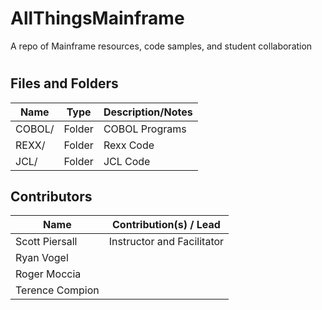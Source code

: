 # AllThingsMainframe
A repo of Mainframe resources, code samples, and student collaboration
#
## Files and Folders
Name                           | Type             |  Description/Notes
-------------------------------|------------------|--------------------
COBOL/                          | Folder           | COBOL Programs
REXX/				| Folder | Rexx Code 		 
JCL/                        | Folder           | JCL Code 




## Contributors
Name             | Contribution(s) / Lead 
--------------   | ---------------------------------------------
Scott Piersall   | Instructor and Facilitator
Ryan Vogel       |
Roger Moccia     |
Terence Compion  |



